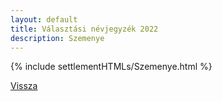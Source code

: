 ```yaml
---
layout: default
title: Választási névjegyzék 2022
description: Szemenye
---
```


{% include settlementHTMLs/Szemenye.html %}

[Vissza](../)